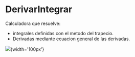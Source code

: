 # DerivarIntegrar

Calculadora que resuelve:

- integrales definidas con el metodo del trapecio.
- Derivadas mediante ecuacion general de las derivadas.

![](https://github.githubassets.com/images/modules/logos_page/GitHub-Mark.png){width='100px'}
